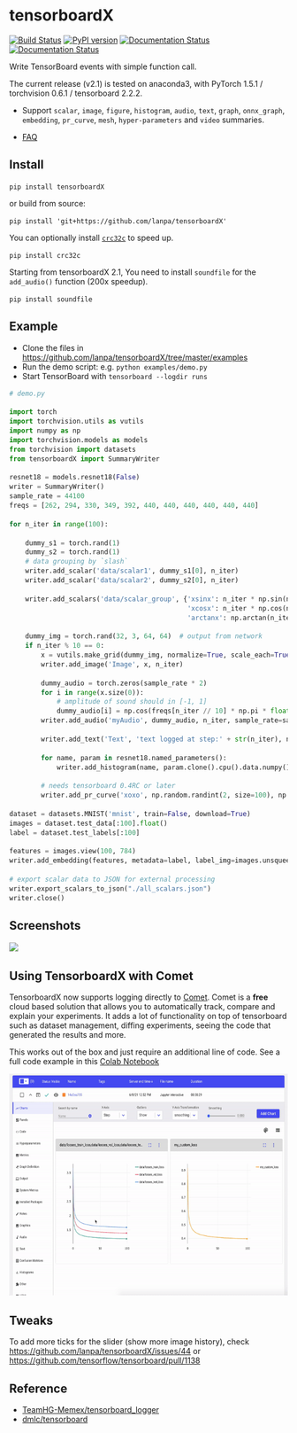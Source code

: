 # tensorboardX

[![Build Status](https://travis-ci.org/lanpa/tensorboardX.svg?branch=master)](https://travis-ci.org/lanpa/tensorboardX)
[![PyPI version](https://badge.fury.io/py/tensorboardX.svg)](https://badge.fury.io/py/tensorboardX)
[![Documentation Status](https://readthedocs.org/projects/tensorboardx/badge/?version=latest)](https://tensorboardx.readthedocs.io/en/latest/?badge=latest)
[![Documentation Status](https://codecov.io/gh/lanpa/tensorboardX/branch/master/graph/badge.svg)](https://codecov.io/gh/lanpa/tensorboardX/)

Write TensorBoard events with simple function call.

The current release (v2.1) is tested on anaconda3, with PyTorch 1.5.1 / torchvision 0.6.1 / tensorboard 2.2.2.

* Support `scalar`, `image`, `figure`, `histogram`, `audio`, `text`, `graph`, `onnx_graph`, `embedding`, `pr_curve`, `mesh`, `hyper-parameters`
  and `video` summaries.

* [FAQ](https://github.com/lanpa/tensorboardX/wiki)


## Install

`pip install tensorboardX`

or build from source:

`pip install 'git+https://github.com/lanpa/tensorboardX'`

You can optionally install [`crc32c`](https://github.com/ICRAR/crc32c) to speed up.

`pip install crc32c`

Starting from tensorboardX 2.1, You need to install `soundfile` for the `add_audio()` function (200x speedup).

`pip install soundfile`

## Example

* Clone the files in https://github.com/lanpa/tensorboardX/tree/master/examples
* Run the demo script: e.g. `python examples/demo.py`
* Start TensorBoard with `tensorboard --logdir runs`  


```python
# demo.py

import torch
import torchvision.utils as vutils
import numpy as np
import torchvision.models as models
from torchvision import datasets
from tensorboardX import SummaryWriter

resnet18 = models.resnet18(False)
writer = SummaryWriter()
sample_rate = 44100
freqs = [262, 294, 330, 349, 392, 440, 440, 440, 440, 440, 440]

for n_iter in range(100):

    dummy_s1 = torch.rand(1)
    dummy_s2 = torch.rand(1)
    # data grouping by `slash`
    writer.add_scalar('data/scalar1', dummy_s1[0], n_iter)
    writer.add_scalar('data/scalar2', dummy_s2[0], n_iter)

    writer.add_scalars('data/scalar_group', {'xsinx': n_iter * np.sin(n_iter),
                                             'xcosx': n_iter * np.cos(n_iter),
                                             'arctanx': np.arctan(n_iter)}, n_iter)

    dummy_img = torch.rand(32, 3, 64, 64)  # output from network
    if n_iter % 10 == 0:
        x = vutils.make_grid(dummy_img, normalize=True, scale_each=True)
        writer.add_image('Image', x, n_iter)

        dummy_audio = torch.zeros(sample_rate * 2)
        for i in range(x.size(0)):
            # amplitude of sound should in [-1, 1]
            dummy_audio[i] = np.cos(freqs[n_iter // 10] * np.pi * float(i) / float(sample_rate))
        writer.add_audio('myAudio', dummy_audio, n_iter, sample_rate=sample_rate)

        writer.add_text('Text', 'text logged at step:' + str(n_iter), n_iter)

        for name, param in resnet18.named_parameters():
            writer.add_histogram(name, param.clone().cpu().data.numpy(), n_iter)

        # needs tensorboard 0.4RC or later
        writer.add_pr_curve('xoxo', np.random.randint(2, size=100), np.random.rand(100), n_iter)

dataset = datasets.MNIST('mnist', train=False, download=True)
images = dataset.test_data[:100].float()
label = dataset.test_labels[:100]

features = images.view(100, 784)
writer.add_embedding(features, metadata=label, label_img=images.unsqueeze(1))

# export scalar data to JSON for external processing
writer.export_scalars_to_json("./all_scalars.json")
writer.close()
```

## Screenshots

<img src="screenshots/Demo.gif">

## Using TensorboardX with Comet

TensorboardX now supports logging directly to [Comet](https://www.comet.ml/site/data-scientists/?utm_campaign=tensorboardx-integration&utm_source=github&utm_medium=readme). Comet is a **free** cloud based solution that allows you to automatically track, compare and explain your experiments. It adds a lot of functionality on top of tensorboard such as dataset management, diffing experiments, seeing the code that generated the results and more.

This works out of the box and just require an additional line of code. See a full code example in this [Colab Notebook](https://colab.research.google.com/drive/1cTO3tgZ03nuJQ8kOjZhEiwbB-45tV4lm?usp=sharing)

<p align="center">
<img src="screenshots/comet.gif" width="750" height="400">
</p>

## Tweaks

To add more ticks for the slider (show more image history), check https://github.com/lanpa/tensorboardX/issues/44 or 
https://github.com/tensorflow/tensorboard/pull/1138

## Reference

* [TeamHG-Memex/tensorboard_logger](https://github.com/TeamHG-Memex/tensorboard_logger)
* [dmlc/tensorboard](https://github.com/dmlc/tensorboard)
